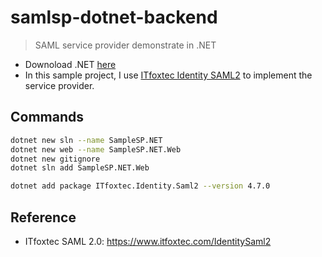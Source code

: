 # samlsp-dotnet-backend
> SAML service provider demonstrate in .NET

* Downoload .NET [here](https://dotnet.microsoft.com/download/dotnet/5.0)
* In this sample project, I use [ITfoxtec Identity SAML2](https://www.nuget.org/packages/ITfoxtec.Identity.Saml2) to implement the service provider.

## Commands
```bash
dotnet new sln --name SampleSP.NET
dotnet new web --name SampleSP.NET.Web
dotnet new gitignore
dotnet sln add SampleSP.NET.Web
```

``` bash
dotnet add package ITfoxtec.Identity.Saml2 --version 4.7.0
```

## Reference
* ITfoxtec SAML 2.0: https://www.itfoxtec.com/IdentitySaml2